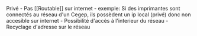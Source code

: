 Privé
		- Pas [[Routable]] sur internet
		- exemple: Si des imprimantes sont connectés au réseau d'un Cegep, ils possèdent un ip local (privé) donc non accesible sur internet
		- Possibilité d'accès à l'interieur du réseau
		- Recyclage d'adresse sur le réseau